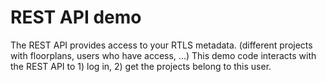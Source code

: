 # REST API demo

The REST API provides access to your RTLS metadata. (different projects with floorplans, users who have access, ...)
This demo code interacts with the REST API to 1) log in, 2) get the projects belong to this user.